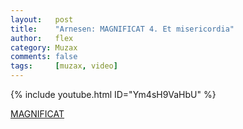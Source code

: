 ```yaml
---
layout:   post
title:    "Arnesen: MAGNIFICAT 4. Et misericordia"
author:   flex
category: Muzax
comments: false
tags:     [muzax, video]
---
```


{% include youtube.html ID="Ym4sH9VaHbU" %}

[MAGNIFICAT](http://www.2l.no/pages/album/106.html)